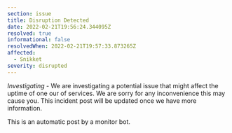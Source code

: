 ```yaml
---
section: issue
title: Disruption Detected
date: 2022-02-21T19:56:24.344095Z
resolved: true
informational: false
resolvedWhen: 2022-02-21T19:57:33.873265Z
affected:
  - Snikket
severity: disrupted
---
```

*Investigating* - We are investigating a potential issue that might affect the uptime of one our of services. We are sorry for any inconvenience this may cause you. This incident post will be updated once we have more information.

This is an automatic post by a monitor bot.
        